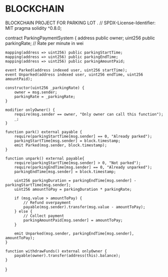 # BLOCKCHAIN
BLOCKCHAIN PROJECT FOR PARKING LOT .
// SPDX-License-Identifier: MIT
pragma solidity ^0.8.0;

contract ParkingPaymentSystem {
    address public owner;
    uint256 public parkingRate; // Rate per minute in wei

    mapping(address => uint256) public parkingStartTime;
    mapping(address => uint256) public parkingEndTime;
    mapping(address => uint256) public parkingAmountPaid;

    event Parked(address indexed user, uint256 startTime);
    event Unparked(address indexed user, uint256 endTime, uint256 amountPaid);

    constructor(uint256 _parkingRate) {
        owner = msg.sender;
        parkingRate = _parkingRate;
    }

    modifier onlyOwner() {
        require(msg.sender == owner, "Only owner can call this function");
        _;
    }

    function park() external payable {
        require(parkingStartTime[msg.sender] == 0, "Already parked");
        parkingStartTime[msg.sender] = block.timestamp;
        emit Parked(msg.sender, block.timestamp);
    }

    function unpark() external payable{
        require(parkingStartTime[msg.sender] > 0, "Not parked");
        require(parkingEndTime[msg.sender] == 0, "Already unparked");
        parkingEndTime[msg.sender] = block.timestamp;

        uint256 parkingDuration = parkingEndTime[msg.sender] - parkingStartTime[msg.sender];
        uint256 amountToPay = parkingDuration * parkingRate;

        if (msg.value > amountToPay) {
            // Refund overpayment
            payable(msg.sender).transfer(msg.value - amountToPay);
        } else {
            // Collect payment
            parkingAmountPaid[msg.sender] = amountToPay;
        }

        emit Unparked(msg.sender, parkingEndTime[msg.sender], amountToPay);
    }

    function withdrawFunds() external onlyOwner {
        payable(owner).transfer(address(this).balance);
    }
}
